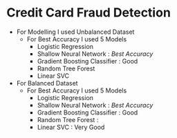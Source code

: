 # Credit Card Fraud Detection 
- For Modelling I used Unbalanced Dataset
  - For Best Accuracy I used 5 Models
    - Logistic Regression
    - Shallow Neural Network :  *_Best Accuracy_*
    - Gradient Boosting Classifier : Good
    - Random Tree Forest
    - Linear SVC
- For Balanced Dataset
  - For Best Accuracy I used 5 Models
    - Logistic Regression
    - Shallow Neural Network : *_Best Accuracy_*
    - Gradient Boosting Classifier : Good
    - Random Tree Forest :
    - Linear SVC : Very Good
